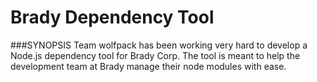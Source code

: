# Brady Dependency Tool

###SYNOPSIS
Team wolfpack has been working very hard to develop a Node.js dependency tool
for Brady Corp. The tool is meant to help the development team at
Brady manage their node modules with ease.

